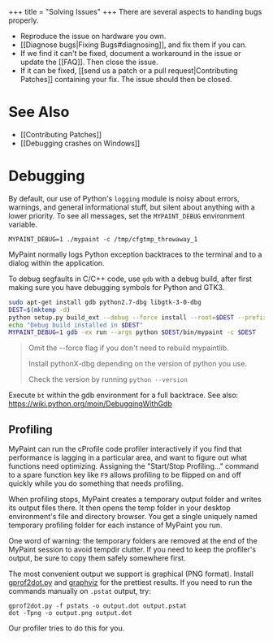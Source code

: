 +++
title = "Solving Issues"
+++
There are several aspects to handing bugs properly.

* Reproduce the issue on hardware you own.
* [[Diagnose bugs|Fixing Bugs#diagnosing]], and fix them if you can.
* If we find it can't be fixed, document a workaround in the issue or update the [[FAQ]]. Then close the issue.
* If it can be fixed, [[send us a patch or a pull request|Contributing Patches]] containing your fix. The issue should then be closed.

# See Also
* [[Contributing Patches]]
* [[Debugging crashes on Windows]]

# Debugging
By default, our use of Python's `logging` module
is noisy about errors, warnings, and general informational stuff,
but silent about anything with a lower priority.
To see all messages, set the `MYPAINT_DEBUG` environment variable.

    MYPAINT_DEBUG=1 ./mypaint -c /tmp/cfgtmp_throwaway_1

MyPaint normally logs Python exception backtraces to the terminal
and to a dialog within the application.

To debug segfaults in C/C++ code, use `gdb` with a debug build,
after first making sure you have debugging symbols for Python and GTK3.

```bash
sudo apt-get install gdb python2.7-dbg libgtk-3-0-dbg
DEST=$(mktemp -d)
python setup.py build_ext --debug --force install --root=$DEST --prefix=.
echo "Debug build installed in $DEST"
MYPAINT_DEBUG=1 gdb -ex run --args python $DEST/bin/mypaint -c $DEST
```

> Omit the --force flag if you don't need to rebuild mypaintlib.
>
> Install pythonX-dbg depending on the version of python you use.
>
> Check the version by running `python --version`

Execute ``bt`` within the gdb environment for a full backtrace.
See also: https://wiki.python.org/moin/DebuggingWithGdb

## Profiling

MyPaint can run the cProfile code profiler interactively if you find
that performance is lagging in a particular area, and want to figure out
what functions need optimizing. Assigning the "Start/Stop Profiling..."
command to a spare function key like `F9` allows profiling to be flipped
on and off quickly while you do something that needs profiling.

When profiling stops, MyPaint creates a temporary output folder and
writes its output files there. It then opens the temp folder in your
desktop environment's file and directory browser. You get a single
uniquely named temporary profiling folder for each instance of MyPaint
you run.

One word of warning: the temporary folders are removed at the end of the
MyPaint session to avoid tempdir clutter. If you need to keep the
profiler's output, be sure to copy them safely somewhere first.

The most convenient output we support is graphical (PNG format).
Install [gprof2dot.py](https://github.com/jrfonseca/gprof2dot)
and [graphviz](http://www.graphviz.org/) for the prettiest results.
If you need to run the commands manually on `.pstat` output,
try:

    gprof2dot.py -f pstats -o output.dot output.pstat
    dot -Tpng -o output.png output.dot

Our profiler tries to do this for you.

